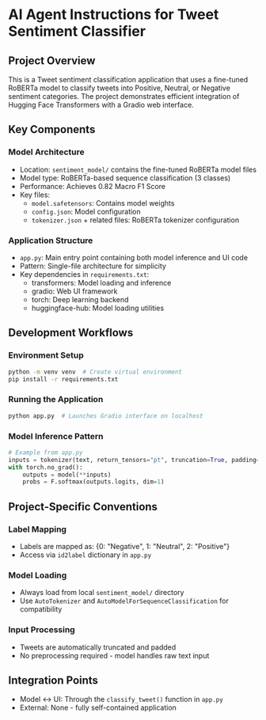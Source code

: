 # AI Agent Instructions for Tweet Sentiment Classifier

## Project Overview
This is a Tweet sentiment classification application that uses a fine-tuned RoBERTa model to classify tweets into Positive, Neutral, or Negative sentiment categories. The project demonstrates efficient integration of Hugging Face Transformers with a Gradio web interface.

## Key Components

### Model Architecture
- Location: `sentiment_model/` contains the fine-tuned RoBERTa model files
- Model type: RoBERTa-based sequence classification (3 classes)
- Performance: Achieves 0.82 Macro F1 Score
- Key files:
  - `model.safetensors`: Contains model weights
  - `config.json`: Model configuration
  - `tokenizer.json` + related files: RoBERTa tokenizer configuration

### Application Structure
- `app.py`: Main entry point containing both model inference and UI code
- Pattern: Single-file architecture for simplicity
- Key dependencies in `requirements.txt`:
  - transformers: Model loading and inference
  - gradio: Web UI framework
  - torch: Deep learning backend
  - huggingface-hub: Model loading utilities

## Development Workflows

### Environment Setup
```bash
python -m venv venv  # Create virtual environment
pip install -r requirements.txt
```

### Running the Application
```bash
python app.py  # Launches Gradio interface on localhost
```

### Model Inference Pattern
```python
# Example from app.py
inputs = tokenizer(text, return_tensors="pt", truncation=True, padding=True)
with torch.no_grad():
    outputs = model(**inputs)
    probs = F.softmax(outputs.logits, dim=1)
```

## Project-Specific Conventions

### Label Mapping
- Labels are mapped as: {0: "Negative", 1: "Neutral", 2: "Positive"}
- Access via `id2label` dictionary in `app.py`

### Model Loading
- Always load from local `sentiment_model/` directory
- Use `AutoTokenizer` and `AutoModelForSequenceClassification` for compatibility

### Input Processing
- Tweets are automatically truncated and padded
- No preprocessing required - model handles raw text input

## Integration Points
- Model ↔ UI: Through the `classify_tweet()` function in `app.py`
- External: None - fully self-contained application